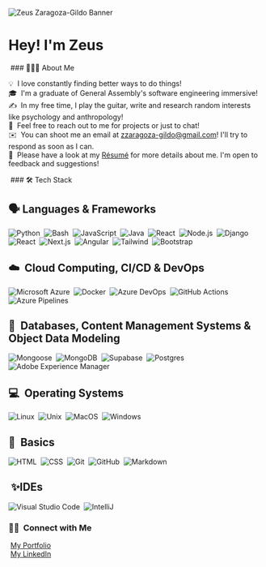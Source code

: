 ![Zeus Zaragoza-Gildo Banner](https://media-exp1.licdn.com/dms/image/C5616AQH7UwKVNkyt4A/profile-displaybackgroundimage-shrink_350_1400/0/1662575033740?e=1674086400&v=beta&t=SXahqwPwmApICMY2YuXi6GiTSYYwuOd9B-QTV1Jw5GY)

<h1>Hey! I'm Zeus</h1>

&nbsp;### 👨🏻‍💻 About Me

💡 &nbsp;I love constantly finding better ways to do things!\
🎓 &nbsp;I'm a graduate of General Assembly's software engineering immersive!\
✍️ &nbsp;In my free time, I play the guitar, write and research random interests like psychology and anthropology!\
💬 &nbsp;Feel free to reach out to me for projects or just to chat!\
✉️ &nbsp;You can shoot me an email at zzaragoza-gildo@gmail.com! I'll try to respond as soon as I can.\
📄 &nbsp;Please have a look at my [Résumé]() for more details about me. I'm open to feedback and suggestions!

&nbsp;### 🛠 Tech Stack

## 🗣️&nbsp;Languages & Frameworks
![Python](https://img.shields.io/badge/-Python-05122A?style=flat&logo=python)&nbsp;
![Bash](https://img.shields.io/badge/Bash-05122A?style=flat&logo=gnubash)&nbsp;
![JavaScript](https://img.shields.io/badge/-JavaScript-05122A?style=flat&logo=javascript)&nbsp;
![Java](https://img.shields.io/badge/-Java-05122A?style=flat&logo=Java&logoColor=FFA518)&nbsp;
![React](https://img.shields.io/badge/-React-05122A?style=flat&logo=react)&nbsp;
![Node.js](https://img.shields.io/badge/-Node.js-05122A?style=flat&logo=node.js)&nbsp;
![Django](https://img.shields.io/badge/-Django-05122A?style=flat&logo=django&logoColor=092E20)&nbsp;
![React](https://img.shields.io/badge/React-05122A?style=flat&logo=react)&nbsp;
![Next.js](https://img.shields.io/badge/Next.js-05122A?style=flat&logo=nextdotjs)&nbsp;
![Angular](https://img.shields.io/badge/Angular-05122A?style=flat&logo=angular)&nbsp;
![Tailwind](https://img.shields.io/badge/Tailwind-05122A?style=flat&logo=tailwindcss)&nbsp;
![Bootstrap](https://img.shields.io/badge/-Bootstrap-05122A?style=flat&logo=bootstrap&logoColor=563D7C)

## ☁️ &nbsp;Cloud Computing, CI/CD & DevOps
![Microsoft Azure](https://img.shields.io/badge/Microsoft%20Azure-05122A?style=flat)&nbsp;
![Docker](https://img.shields.io/badge/Docker-05122A?style=flat&logo=docker)&nbsp;
![Azure DevOps](https://img.shields.io/badge/Azure%20DevOps-05122A?style=flat)&nbsp;
![GitHub Actions](https://img.shields.io/badge/GitHub%20Actions-05122A?style=flat&logo=githubactions)&nbsp;
![Azure Pipelines](https://img.shields.io/badge/Azure%20Pipelines-05122A?style=flat)

## 🏬 &nbsp;Databases, Content Management Systems & Object Data Modeling
![Mongoose](https://img.shields.io/badge/Mongoose-05122A?style=flat&logo=mongoose)&nbsp;
![MongoDB](https://img.shields.io/badge/MongoDB-05122A?style=flat&logo=mongodb)&nbsp;
![Supabase](https://img.shields.io/badge/Supabase-05122A?style=flat&logo=supabase)&nbsp;
![Postgres](https://img.shields.io/badge/Postgres-05122A?style=flat&logo=postgresql)&nbsp;
![Adobe Experience Manager](https://img.shields.io/badge/Adobe%20Experience%20Manager%20(AEM)-05122A?style=flat)

## 💻 &nbsp;Operating Systems
![Linux](https://img.shields.io/badge/Linux-05122A?style=flat&logo=linux)&nbsp;
![Unix](https://img.shields.io/badge/Unix-05122A?style=flat&logo=unix)&nbsp;
![MacOS](https://img.shields.io/badge/MacOS-05122A?style=flat&logo=macos)&nbsp;
![Windows](https://img.shields.io/badge/Windows-05122A?style=flat)

## 👾 &nbsp;Basics
![HTML](https://img.shields.io/badge/-HTML-05122A?style=flat&logo=HTML5)&nbsp;
![CSS](https://img.shields.io/badge/-CSS-05122A?style=flat&logo=CSS3&logoColor=1572B6)&nbsp;
![Git](https://img.shields.io/badge/-Git-05122A?style=flat&logo=git)&nbsp;
![GitHub](https://img.shields.io/badge/-GitHub-05122A?style=flat&logo=github)&nbsp;
![Markdown](https://img.shields.io/badge/-Markdown-05122A?style=flat&logo=markdown)

## &nbsp;✨IDEs
![Visual Studio Code](https://img.shields.io/badge/-Visual%20Studio%20Code-05122A?style=flat&logo=visual-studio-code&logoColor=007ACC)&nbsp;
![IntelliJ](https://img.shields.io/badge/IntelliJ-05122A?style=flat&logo=intellijidea)

### 🤝🏻 &nbsp;Connect with Me
&nbsp;[My Portfolio]()\
&nbsp;[My LinkedIn](https://linkedin.com/in/zgildo01)
